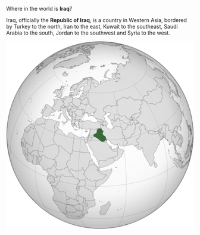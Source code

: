 Where in the world is **Iraq**?
<!--question-->
Iraq, officially the **Republic of Iraq**, is a country in Western Asia, bordered by Turkey to the north, Iran to the east, Kuwait to the southeast, Saudi Arabia to the south, Jordan to the southwest and Syria to the west.

![Map of Iraq](images/Iraq_(orthographic).svg)
